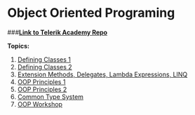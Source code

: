 #  Object Oriented Programing

###[**Link to Telerik Academy Repo**](https://github.com/TelerikAcademy/Object-Oriented-Programming)

**Topics:**
  01. [Defining Classes 1](https://github.com/nmarazov/TA-Homework/tree/master/Courses/Object-Oriented-Programming/DefiningClassesPart1)
  02. [Defining Classes 2](https://github.com/nmarazov/TA-Homework/tree/master/Courses/Object-Oriented-Programming/DefiningClassesPart2)
  03. [Extension Methods, Delegates, Lambda Expressions, LINQ](https://github.com/nmarazov/TA-Homework/tree/master/Courses/Object-Oriented-Programming/ExtensionMethodsDelegatesLambdaLINQ)
  04. [OOP Principles 1](https://github.com/nmarazov/TA-Homework/tree/master/Courses/Object-Oriented-Programming/OOPPrinciplesPart1)
  05. [OOP Principles 2](https://github.com/nmarazov/TA-Homework/tree/master/Courses/Object-Oriented-Programming/OOPPrinciplesPart2)
  06. [Common Type System]()
  07. [OOP Workshop]()
